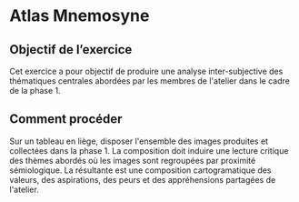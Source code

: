 # Atlas Mnemosyne

## Objectif de l’exercice
Cet exercice a pour objectif de produire une analyse inter-subjective des thématiques centrales abordées par les membres de l'atelier dans le cadre de la phase 1. 

## Comment procéder
Sur un tableau en liège, disposer l'ensemble des images produites et collectées dans la phase 1. La composition doit induire une lecture critique des thèmes abordés où les images sont regroupées par proximité sémiologique. La résultante est une composition cartogramatique des valeurs, des aspirations, des peurs et des appréhensions partagées de l'atelier.


